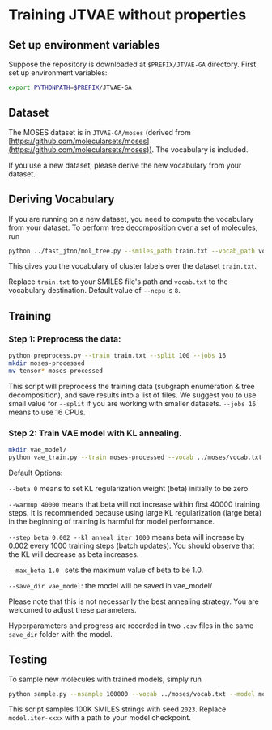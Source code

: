 # Training JTVAE **without** properties

## Set up environment variables

Suppose the repository is downloaded at `$PREFIX/JTVAE-GA` directory. First set up environment variables:

```sh
export PYTHONPATH=$PREFIX/JTVAE-GA
```

## Dataset

The MOSES dataset is in `JTVAE-GA/moses` (derived from [https://github.com/molecularsets/moses](https://github.com/molecularsets/moses)). The vocabulary is included.

If you use a new dataset, please derive the new vocabulary from your dataset.

## Deriving Vocabulary

If you are running on a new dataset, you need to compute the vocabulary from your dataset.
To perform tree decomposition over a set of molecules, run

```sh
python ../fast_jtnn/mol_tree.py --smiles_path train.txt --vocab_path vocab.txt --ncpu 8
```

This gives you the vocabulary of cluster labels over the dataset `train.txt`.

Replace `train.txt` to your SMILES file's path and `vocab.txt` to the vocabulary destination. Default value of `--ncpu` is `8`.

## Training

### Step 1: Preprocess the data:

```sh
python preprocess.py --train train.txt --split 100 --jobs 16
mkdir moses-processed
mv tensor* moses-processed
```

This script will preprocess the training data (subgraph enumeration & tree decomposition), and save results into a list of files. We suggest you to use small value for `--split` if you are working with smaller datasets. `--jobs 16` means to use 16 CPUs.

### Step 2: Train VAE model with KL annealing.

```sh
mkdir vae_model/
python vae_train.py --train moses-processed --vocab ../moses/vocab.txt --save_dir vae_model/
```

Default Options:

`--beta 0` means to set KL regularization weight (beta) initially to be zero.

`--warmup 40000` means that beta will not increase within first 40000 training steps. It is recommended because using large KL regularization (large beta) in the beginning of training is harmful for model performance.

`--step_beta 0.002 --kl_anneal_iter 1000` means beta will increase by 0.002 every 1000 training steps (batch updates). You should observe that the KL will decrease as beta increases.

`--max_beta 1.0 ` sets the maximum value of beta to be 1.0.

`--save_dir vae_model`: the model will be saved in vae_model/

Please note that this is not necessarily the best annealing strategy. You are welcomed to adjust these parameters.

Hyperparameters and progress are recorded in two `.csv` files in the same `save_dir` folder with the model.

## Testing

To sample new molecules with trained models, simply run

```sh
python sample.py --nsample 100000 --vocab ../moses/vocab.txt --model model.iter-xxxx --result_file sample.txt --seed 2023
```

This script samples 100K SMILES strings with seed `2023`. Replace `model.iter-xxxx` with a path to your model checkpoint.